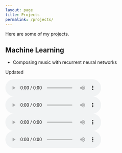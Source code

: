 ```yaml
---
layout: page
title: Projects
permalink: /projects/
---
```

Here are some of my projects.


<a name="cs"></a>
## Machine Learning

*   Composing music with recurrent neural networks

Updated

<audio controls src="assets/mp3/song2.mp3">
<div style="border: 1px solid black ; padding: 8px ;">
Sorry, your browser does not support the <audio> tag used in this demo.
</div>
</audio>

<audio controls>
  <source = "assets/mp3/song2.mp3" type="audio/mpeg"> 
</audio>

<audio controls>
  <source = "/assets/mp3/song2.mp3" type="audio/mpeg"> 
</audio>

<audio controls>
  <source = /assets/mp3/song2.mp3 type="audio/mpeg"> 
</audio>

